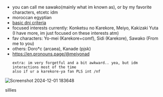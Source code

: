 - you can call me sawako(mainly what im known as), or by my favorite characters, etcetc idm
- moroccan egyptian
- [basic dni criteria](https://basic-dni.crd.co/)
- focused interests currently: Konketsu no Karekore, Meiyo, Kakizaki Yuta (I have more, im just focused on these interests atm)
- fav characters: Yo-mei (Karekore+comf), Sidi (Karekore), Sawako (From me to you)
- others: Doro*c (arcaea), Kanade (pjsk)
- https://en.pronouns.page/@meiyonad
  ~~~
  extra: im very forgetful and a bit awkward.. yea, but idm interactions most of the time
  also if ur a karekore-ya fan PLS int /nf
![Screenshot 2024-12-01 183648](https://github.com/user-attachments/assets/d7303954-0530-475e-af4e-9cefde3d6b50)

sillies
